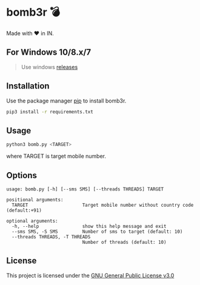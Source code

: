 # bomb3r 💣

Made with ❤ in IN.

## For Windows 10/8.x/7

> Use windows [releases](https://github.com/iMro0t/bomb3r/releases)

## Installation

Use the package manager [pip](https://pip.pypa.io/en/stable/) to install bomb3r.

```bash
pip3 install -r requirements.txt
```

## Usage

```bash
python3 bomb.py <TARGET>
```
where TARGET is target mobile number.

## Options

```
usage: bomb.py [-h] [--sms SMS] [--threads THREADS] TARGET

positional arguments:
  TARGET                    Target mobile number without country code (default:+91)

optional arguments:
  -h, --help                show this help message and exit
  --sms SMS, -S SMS         Number of sms to target (default: 10)
  --threads THREADS, -T THREADS
                            Number of threads (default: 10)
```

## License
This project is licensed under the [GNU General Public License v3.0](https://github.com/iMro0t/bomb3r/blob/master/LICENSE)

